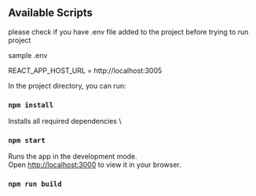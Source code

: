 ## Available Scripts

please check if you have .env file added to the project before trying to run project

sample .env

REACT_APP_HOST_URL = http://localhost:3005

In the project directory, you can run:

### `npm install`

Installs all required dependencies \

### `npm start`

Runs the app in the development mode.\
Open [http://localhost:3000](http://localhost:3000) to view it in your browser.

### `npm run build`
